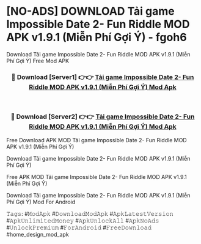 # [NO-ADS] DOWNLOAD Tải game Impossible Date 2- Fun Riddle MOD APK v1.9.1 (Miễn Phí Gợi Ý) - fgoh6
Download Tải game Impossible Date 2- Fun Riddle MOD APK v1.9.1 (Miễn Phí Gợi Ý) Free Mod APK

<div align="center">
<h3>🔴 Download [Server1] 👉👉 <a href="https://apk-comot.site?title=Tải_game_Impossible_Date_2-_Fun_Riddle_MOD_APK_v1.9.1_(Miễn_Phí_Gợi_Ý)">Tải game Impossible Date 2- Fun Riddle MOD APK v1.9.1 (Miễn Phí Gợi Ý) Mod Apk</a></h3><br>

<h3>🔴 Download [Server2] 👉👉 <a href="https://apk-comot.site?title=Tải_game_Impossible_Date_2-_Fun_Riddle_MOD_APK_v1.9.1_(Miễn_Phí_Gợi_Ý)">Tải game Impossible Date 2- Fun Riddle MOD APK v1.9.1 (Miễn Phí Gợi Ý) Mod Apk</a></h3>
</div>


Free Download APK MOD Tải game Impossible Date 2- Fun Riddle MOD APK v1.9.1 (Miễn Phí Gợi Ý)

Download Tải game Impossible Date 2- Fun Riddle MOD APK v1.9.1 (Miễn Phí Gợi Ý) 

Free APK MOD Tải game Impossible Date 2- Fun Riddle MOD APK v1.9.1 (Miễn Phí Gợi Ý) 

Download Tải game Impossible Date 2- Fun Riddle MOD APK v1.9.1 (Miễn Phí Gợi Ý) Mod For Android

𝚃𝚊𝚐𝚜: #𝙼𝚘𝚍𝙰𝚙𝚔 #𝙳𝚘𝚠𝚗𝚕𝚘𝚊𝚍𝙼𝚘𝚍𝙰𝚙𝚔 #𝙰𝚙𝚔𝙻𝚊𝚝𝚎𝚜𝚝𝚅𝚎𝚛𝚜𝚒𝚘𝚗 #𝙰𝚙𝚔𝚄𝚗𝚕𝚒𝚖𝚒𝚝𝚎𝚍𝙼𝚘𝚗𝚎𝚢 #𝙰𝚙𝚔𝚄𝚗𝚕𝚘𝚌𝚔𝙰𝚕𝚕 #𝙰𝚙𝚔𝙽𝚘𝙰𝚍𝚜 #𝚄𝚗𝚕𝚘𝚌𝚔𝙿𝚛𝚎𝚖𝚒𝚞𝚖 #𝙵𝚘𝚛𝙰𝚗𝚍𝚛𝚘𝚒𝚍 #𝙵𝚛𝚎𝚎𝙳𝚘𝚠𝚗𝚕𝚘𝚊𝚍 #home_design_mod_apk